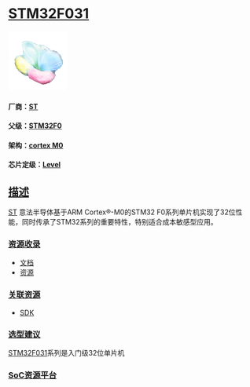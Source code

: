 ﻿# [STM32F031](https://github.com/sochub/STM32F031)
[![sites](SoC/SoC.png)](http://www.qitas.cn) 
#### 厂商：[ST](https://github.com/sochub/ST)
#### 父级：[STM32F0](https://github.com/sochub/STM32F0)
#### 架构：[cortex M0](https://github.com/sochub/CM0)
#### 芯片定级：[Level](https://github.com/sochub/Level)
## [描述](https://github.com/sochub/STM32F031) 

[ST](https://github.com/sochub/ST) 意法半导体基于ARM Cortex®-M0的STM32 F0系列单片机实现了32位性能，同时传承了STM32系列的重要特性，特别适合成本敏感型应用。

### [资源收录](https://github.com/sochub/STM32F031)

* [文档](docs/)
* [资源](src/)

### [关联资源](https://github.com/sochub)

* [SDK](https://github.com/sochub/SDK)

### [选型建议](https://github.com/sochub)

[STM32F031](https://github.com/sochub/STM32F031)系列是入门级32位单片机

###  [SoC资源平台](http://www.qitas.cn)
